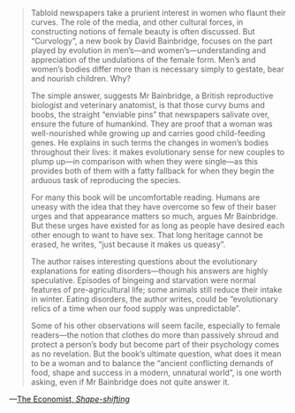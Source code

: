 > Tabloid newspapers take a prurient interest in women who flaunt their curves. The role of the media, and other cultural forces, in constructing notions of female beauty is often discussed. But “Curvology”, a new book by David Bainbridge, focuses on the part played by evolution in men’s—and women’s—understanding and appreciation of the undulations of the female form. Men’s and women’s bodies differ more than is necessary simply to gestate, bear and nourish children. Why?
>
> The simple answer, suggests Mr Bainbridge, a British reproductive biologist and veterinary anatomist, is that those curvy bums and boobs, the straight “enviable pins” that newspapers salivate over, ensure the future of humankind. They are proof that a woman was well-nourished while growing up and carries good child-feeding genes. He explains in such terms the changes in women’s bodies throughout their lives: it makes evolutionary sense for new couples to plump up—in comparison with when they were single—as this provides both of them with a fatty fallback for when they begin the arduous task of reproducing the species.
>
> For many this book will be uncomfortable reading. Humans are uneasy with the idea that they have overcome so few of their baser urges and that appearance matters so much, argues Mr Bainbridge. But these urges have existed for as long as people have desired each other enough to want to have sex. That long heritage cannot be erased, he writes, “just because it makes us queasy”.
>
> The author raises interesting questions about the evolutionary explanations for eating disorders—though his answers are highly speculative. Episodes of bingeing and starvation were normal features of pre-agricultural life; some animals still reduce their intake in winter. Eating disorders, the author writes, could be “evolutionary relics of a time when our food supply was unpredictable”.
>
> Some of his other observations will seem facile, especially to female readers—the notion that clothes do more than passively shroud and protect a person’s body but become part of their psychology comes as no revelation. But the book’s ultimate question, what does it mean to be a woman and to balance the “ancient conflicting demands of food, shape and success in a modern, unnatural world”, is one worth asking, even if Mr Bainbridge does not quite answer it.

&mdash;[The Economist, *Shape-shifting*](http://www.economist.com/news/books-and-arts/21645120-why-and-wherefore-womens-curves-shape-shifting)
